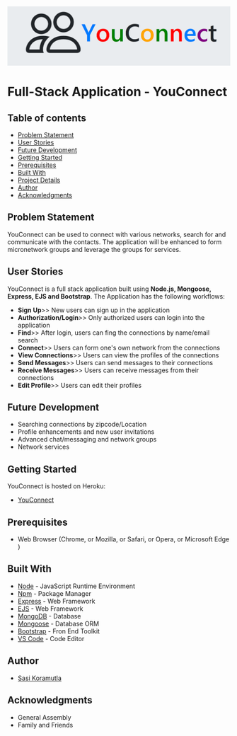 ![logo](public/img/YouConnect.png)
# Full-Stack Application - YouConnect

## Table of contents
  * [Problem Statement](#problem-statement)
  * [User Stories](#user-stories)
  * [Future Development](#future-development)
  * [Getting Started](#getting-started)
  * [Prerequisites](#prerequisites)
  * [Built With](#built-with)
  * [Project Details](#project-details)
  * [Author](#author)
  * [Acknowledgments](#acknowledgments)

## Problem Statement
YouConnect can be used to connect with various networks, search for and communicate with the contacts. The application will be enhanced to form micronetwork groups and leverage the groups for services.  

## User Stories
YouConnect is a full stack application built using **Node.js, Mongoose, Express, EJS and Bootstrap**. The Application has the following workflows: 
  - **Sign Up**>> New users can sign up in the application
  - **Authorization/Login**>> Only authorized users can login into the application
  - **Find**>> After login, users can fing the connections by name/email search
  - **Connect**>> Users can form one's own network from the connections
  - **View Connections**>> Users can view the profiles of the connections
  - **Send Messages**>> Users can send messages to their connections
  - **Receive Messages**>> Users can receive messages from their connections
  - **Edit Profile**>> Users can edit their profiles

## Future Development
 * Searching connections by zipcode/Location
 * Profile enhancements and new user invitations
 * Advanced chat/messaging and network groups
 * Network services

## Getting Started
YouConnect is hosted on Heroku:
 * [YouConnect](https://networkskapp.herokuapp.com/)

## Prerequisites
 - Web Browser (Chrome, or Mozilla, or Safari, or Opera, or Microsoft Edge )


## Built With
- [Node](https://nodejs.org) - JavaScript Runtime Environment
- [Npm](https://www.npmjs.com) - Package Manager
- [Express](https://expressjs.com/en/starter/installing.html) - Web Framework
- [EJS](https://www.npmjs.com/package/ejs) - Web Framework
- [MongoDB](https://www.mongodb.com) - Database
- [Mongoose](http://mongoosejs.com) - Database ORM
- [Bootstrap](https://getbootstrap.com/) - Fron End Toolkit
- [VS Code](https://code.visualstudio.com) - Code Editor

## Author
* [Sasi Koramutla](https://github.com/Sasi-Koramutla)


## Acknowledgments
* General Assembly
* Family and Friends